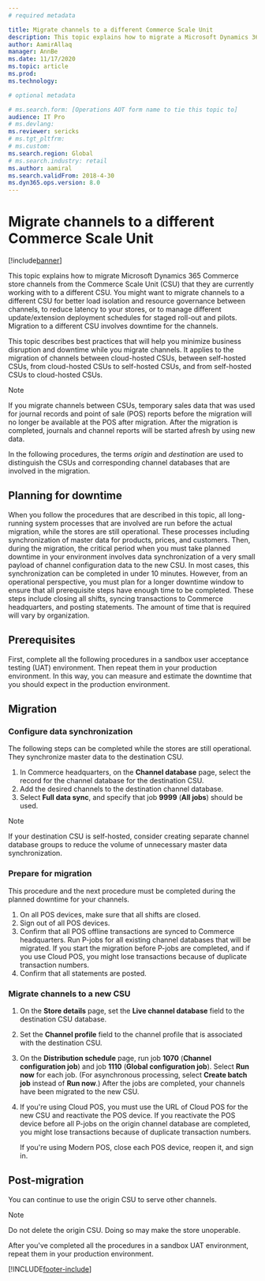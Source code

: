 ```yaml
---
# required metadata

title: Migrate channels to a different Commerce Scale Unit
description: This topic explains how to migrate a Microsoft Dynamics 365 Commerce channel to a different Commerce Scale Unit.
author: AamirAllaq
manager: AnnBe
ms.date: 11/17/2020
ms.topic: article
ms.prod:
ms.technology:

# optional metadata

# ms.search.form: [Operations AOT form name to tie this topic to]
audience: IT Pro
# ms.devlang:
ms.reviewer: sericks
# ms.tgt_pltfrm:
# ms.custom: 
ms.search.region: Global
# ms.search.industry: retail
ms.author: aamiral
ms.search.validFrom: 2018-4-30
ms.dyn365.ops.version: 8.0
---
```


# Migrate channels to a different Commerce Scale Unit

[!include[banner](../includes/banner.md)]

This topic explains how to migrate Microsoft Dynamics 365 Commerce store channels from the Commerce Scale Unit (CSU) that they are currently working with to a different CSU. You might want to migrate channels to a different CSU for better load isolation and resource governance between channels, to reduce latency to your stores, or to manage different update/extension deployment schedules for staged roll-out and pilots. Migration to a different CSU involves downtime for the channels.

This topic describes best practices that will help you minimize business disruption and downtime while you migrate channels. It applies to the migration of channels between cloud-hosted CSUs, between self-hosted CSUs, from cloud-hosted CSUs to self-hosted CSUs, and from self-hosted CSUs to cloud-hosted CSUs.

> [!NOTE]
> If you migrate channels between CSUs, temporary sales data that was used for journal records and point of sale (POS) reports before the migration will no longer be available at the POS after migration. After the migration is completed, journals and channel reports will be started afresh by using new data.

In the following procedures, the terms *origin* and *destination* are used to distinguish the CSUs and corresponding channel databases that are involved in the migration.

## Planning for downtime

When you follow the procedures that are described in this topic, all long-running system processes that are involved are run before the actual migration, while the stores are still operational. These processes including synchronization of master data for products, prices, and customers. Then, during the migration, the critical period when you must take planned downtime in your environment involves data synchronization of a very small payload of channel configuration data to the new CSU. In most cases, this synchronization can be completed in under 10 minutes. However, from an operational perspective, you must plan for a longer downtime window to ensure that all prerequisite steps have enough time to be completed. These steps include closing all shifts, syncing transactions to Commerce headquarters, and posting statements. The amount of time that is required will vary by organization.

## Prerequisites

First, complete all the following procedures in a sandbox user acceptance testing (UAT) environment. Then repeat them in your production environment. In this way, you can measure and estimate the downtime that you should expect in the production environment.

## Migration

### Configure data synchronization

The following steps can be completed while the stores are still operational. They synchronize master data to the destination CSU.

1. In Commerce headquarters, on the **Channel database** page, select the record for the channel database for the destination CSU. 
2. Add the desired channels to the destination channel database.
3. Select **Full data sync**, and specify that job **9999** (**All jobs**) should be used.

> [!NOTE]
> If your destination CSU is self-hosted, consider creating separate channel database groups to reduce the volume of unnecessary master data synchronization. 

### Prepare for migration

This procedure and the next procedure must be completed during the planned downtime for your channels.

1. On all POS devices, make sure that all shifts are closed.
2. Sign out of all POS devices.
3. Confirm that all POS offline transactions are synced to Commerce headquarters. Run P-jobs for all existing channel databases that will be migrated. If you start the migration before P-jobs are completed, and if you use Cloud POS, you might lose transactions because of duplicate transaction numbers.
4. Confirm that all statements are posted.

### Migrate channels to a new CSU

1. On the **Store details** page, set the **Live channel database** field to the destination CSU database.
2. Set the **Channel profile** field to the channel profile that is associated with the destination CSU.
3. On the **Distribution schedule** page, run job **1070** (**Channel configuration job**) and job **1110** (**Global configuration job**). Select **Run now** for each job. (For asynchronous processing, select **Create batch job** instead of **Run now**.) After the jobs are completed, your channels have been migrated to the new CSU.
4. If you're using Cloud POS, you must use the URL of Cloud POS for the new CSU and reactivate the POS device. If you reactivate the POS device before all P-jobs on the origin channel database are completed, you might lose transactions because of duplicate transaction numbers.

    If you're using Modern POS, close each POS device, reopen it, and sign in.

## Post-migration

You can continue to use the origin CSU to serve other channels. 

> [!NOTE]
> Do not delete the origin CSU. Doing so may make the store unoperable.

After you've completed all the procedures in a sandbox UAT environment, repeat them in your production environment.


[!INCLUDE[footer-include](../../../includes/footer-banner.md)]